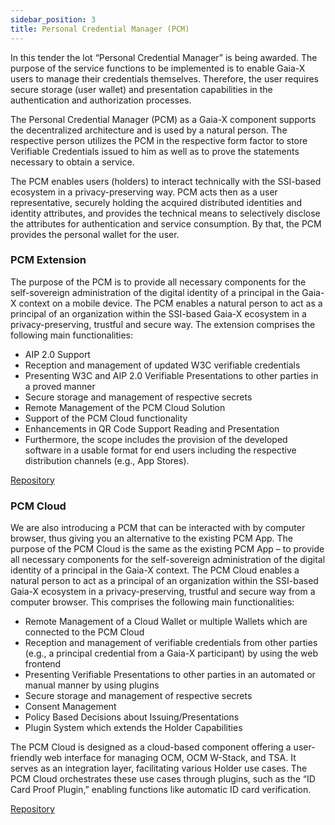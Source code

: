 ```yaml
---
sidebar_position: 3
title: Personal Credential Manager (PCM)
---
```


In this tender the lot “Personal Credential Manager” is being awarded. The purpose of the service functions to be implemented is to enable Gaia-X users to manage their credentials themselves. Therefore, the user requires secure storage (user wallet) and presentation capabilities in the authentication and authorization processes.

The Personal Credential Manager (PCM) as a Gaia-X component supports the decentralized architecture and is used by a natural person. The respective person utilizes the PCM in the respective form factor to store Verifiable Credentials issued to him as well as to prove the statements necessary to obtain a service. 

The PCM enables users (holders) to interact technically with the SSI-based ecosystem in a privacy-preserving way. PCM acts then as a user representative, securely holding the acquired distributed identities and identity attributes, and provides the technical means to selectively disclose the attributes for authentication and service consumption. By that, the PCM provides the personal wallet for the user. 

### PCM Extension

The purpose of the PCM is to provide all necessary components for the self-sovereign administration of the digital identity of a principal in the Gaia-X context on a mobile device. The PCM enables a natural person to act as a principal of an organization within the SSI-based Gaia-X ecosystem in a privacy-preserving, trustful and secure way. The extension comprises the following main functionalities:

- AIP 2.0 Support 
- Reception and management of updated W3C verifiable credentials 
- Presenting W3C and AIP 2.0 Verifiable Presentations to other parties in a proved manner
- Secure storage and management of respective secrets 
- Remote Management of the PCM Cloud Solution 
- Support of the PCM Cloud functionality 
- Enhancements in QR Code Support Reading and Presentation 
- Furthermore, the scope includes the provision of the developed software in a usable format for end users including the respective distribution channels (e.g., App Stores). 

<div class="mtp-3">
    <a href="https://github.com/eclipse-xfsc/org.eclipse.xfsc" target="_blank" class="primaryBtn">Repository</a>
</div>

### PCM Cloud

We are also introducing a PCM that can be interacted with by computer browser, thus giving you an alternative to the existing PCM App. The purpose of the PCM Cloud is the same as the existing PCM App – to provide all necessary components for the self-sovereign administration of the digital identity of a principal in the Gaia-X context. The PCM Cloud enables a natural person to act as a principal of an organization within the SSI-based Gaia-X ecosystem in a privacy-preserving, trustful and secure way from a computer browser. This comprises the following main functionalities:

- Remote Management of a Cloud Wallet or multiple Wallets which are connected to the PCM Cloud 
- Reception and management of verifiable credentials from other parties (e.g., a principal credential from a Gaia-X participant) by using the web frontend 
- Presenting Verifiable Presentations to other parties in an automated or manual manner by using plugins 
- Secure storage and management of respective secrets
- Consent Management 
- Policy Based Decisions about Issuing/Presentations
- Plugin System which extends the Holder Capabilities

The PCM Cloud is designed as a cloud-based component offering a user-friendly web interface for managing OCM, OCM W-Stack, and TSA. It serves as an integration layer, facilitating various Holder use cases. The PCM Cloud orchestrates these use cases through plugins, such as the “ID Card Proof Plugin,” enabling functions like automatic ID card verification.

<div class="mtp-3">
    <a href="https://github.com/eclipse-xfsc/org.eclipse.xfsc" target="_blank" class="primaryBtn">Repository</a>
</div>
